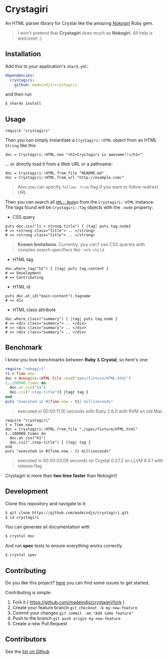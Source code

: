 # Crystagiri

An HTML parser library for Crystal like the amazing [Nokogiri](https://github.com/sparklemotion/nokogiri) Ruby gem.

> I won't pretend that **Crystagiri** does much as **Nokogiri**. All help is welcome! :)

## Installation

Add this to your application's `shard.yml`:

```yaml
dependencies:
  crystagiri:
    github: madeindjs/crystagiri
```

and then run

```bash
$ shards install
```

## Usage

```crystal
require "crystagiri"
```

Then you can simply instantiate  a `Crystagiri::HTML` object from an HTML `String` like this

```crystal
doc = Crystagiri::HTML.new "<h1>Crystagiri is awesome!!</h1>"
```

... or directly load it from a Web URL or a pathname:

```crystal
doc = Crystagiri::HTML.from_file "README.md"
doc = Crystagiri::HTML.from_url "http://example.com/"
```

> Also you can specify `follow: true` flag if you want to follow redirect URL

Then you can search all [`XML::Node`](https://crystal-lang.org/api/XML/Node.html)s from the `Crystagiri::HTML` instance. The tags found will be `Crystagiri::Tag` objects with the `.node` property:

* CSS query

```Crystal
puts doc.css("li > strong.title") { |tag| puts tag.node}
# => <strong class="title"> .. </strong>
# => <strong class="title"> .. </strong>
```

> **Known limitations**: Currently, you can't use CSS queries with complex search specifiers like `:nth-child`

* HTML tag

```Crystal
doc.where_tag("h2") { |tag| puts tag.content }
# => Development
# => Contributing
```

* HTML id

```Crystal
puts doc.at_id("main-content").tagname
# => div
```

* HTML class attribute

```Crystal
doc.where_class("summary") { |tag| puts tag.node }
# => <div class="summary"> .. </div>
# => <div class="summary"> .. </div>
# => <div class="summary"> .. </div>
```

## Benchmark

I know you love benchmarks between **Ruby** & **Crystal**, so here's one:

```ruby
require "nokogiri"
t1 = Time.now
doc = Nokogiri::HTML File.read("spec/fixture/HTML.html")
1..100000.times do
  doc.at_css("h1")
  doc.css(".step-title"){ |tag| tag }
end
puts "executed in #{Time.now - t1} milliseconds"
```

> executed in 00:00:11.10 seconds with Ruby 2.6.0 with RVM on old Mac

```crystal
require "crystagiri"
t = Time.now
doc = Crystagiri::HTML.from_file "./spec/fixture/HTML.html"
1..100000.times do
  doc.at_css("h1")
  doc.css(".step-title") { |tag| tag }
end
puts "executed in #{Time.now - t} milliseconds"
```

> executed in 00:00:03.09 seconds on Crystal 0.27.2 on LLVM 6.0.1 with release flag

Crystagiri is more than **two time faster** than Nokogiri!!


## Development

Clone this repository and navigate to it:

```bash
$ git clone https://github.com/madeindjs/crystagiri.git
$ cd crystagiri
```

You can generate all documentation with

```bash
$ crystal doc
```

And run **spec** tests to ensure everything works correctly

```bash
$ crystal spec
```


## Contributing

Do you like this project? [here](https://github.com/madeindjs/Crystagiri/issues/) you can find
some issues to get started.

Contributing is simple:

1. Fork it ( https://github.com/madeindjs/crystagiri/fork )
2. Create your feature branch `git checkout -b my-new-feature`
3. Commit your changes `git commit -am "Add some feature"`
4. Push to the branch `git push origin my-new-feature`
5. Create a new Pull Request

## Contributors

See the [list on Github](https://github.com/madeindjs/Crystagiri/graphs/contributors)
